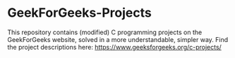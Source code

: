 # GeekForGeeks-Projects
This repository contains (modified) C programming projects on the GeekForGeeks website, solved in a more understandable, simpler way. Find the project descriptions here: https://www.geeksforgeeks.org/c-projects/
